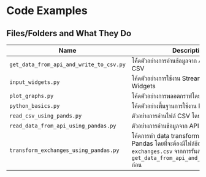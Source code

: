 # Code Examples

## Files/Folders and What They Do

| Name | Description |
| - | - |
| `get_data_from_api_and_write_to_csv.py` | โค้้ดตัวอย่างการอ่านข้อมูลจาก API แล้วเขียนลงไฟล์ CSV |
| `input_widgets.py` | โค้ดตัวอย่างการใช้งาน Streamlit Input Widgets |
| `plot_graphs.py` | โค้ดตัวอย่างการพลอตกราฟโดยใช้ Streamlit |
| `python_basics.py` | โค้ดตัวอย่างพื้นฐานการใช้งาน Python |
| `read_csv_using_pands.py` | ตัวอย่างการอ่านไฟล์ CSV โดยใช้ Pandas |
| `read_data_from_api_using_pandas.py` | ตัวอย่างการอ่านข้อมูลจาก API โดยใช้ Pandas |
| `transform_exchanges_using_pandas.py` | โค้ดการทำ data transformation โดยใช้ Pandas โดยที่จะต้องมีไฟล์ข้อมูล `exchanges.csv` จากการรันสคริป `get_data_from_api_and_write_to_csv.py` ก่อน |

